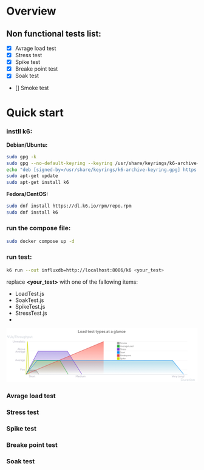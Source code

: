 # Overview

## Non functional tests list:
  - [x] Avrage load test
  - [x] Stress test
  - [x] Spike test
  - [x] Breake point test
  - [x] Soak test
  - [] Smoke test

# Quick start
### instll k6:
**Debian/Ubuntu:**
```bash
sudo gpg -k
sudo gpg --no-default-keyring --keyring /usr/share/keyrings/k6-archive-keyring.gpg --keyserver hkp://keyserver.ubuntu.com:80 --recv-keys C5AD17C747E3415A3642D57D77C6C491D6AC1D69
echo "deb [signed-by=/usr/share/keyrings/k6-archive-keyring.gpg] https://dl.k6.io/deb stable main" | sudo tee /etc/apt/sources.list.d/k6.list
sudo apt-get update
sudo apt-get install k6
```

**Fedora/CentOS:**
```bash
sudo dnf install https://dl.k6.io/rpm/repo.rpm
sudo dnf install k6
```
### run the compose file:
```bash
sudo docker compose up -d
```
### run test:
```bash
k6 run --out influxdb=http://localhost:8086/k6 <your_test>
```
replace **<your_test>** with one of the fallowing items:
  - LoadTest.js
  - SoakTest.js
  - SpikeTest.js
  - StressTest.js
  - 


![Types of tests](../images/chart-load-test-types-overview.png)

### Avrage load test

### Stress test

### Spike test

### Breake point test

### Soak test

